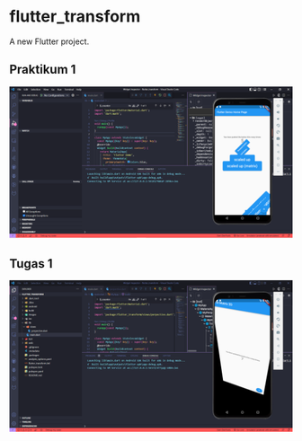 # flutter_transform

A new Flutter project.

## Praktikum 1
![Praktikum1](images/praktikum1.PNG)

## Tugas 1
![Tugas1](images/tugas1.PNG)
